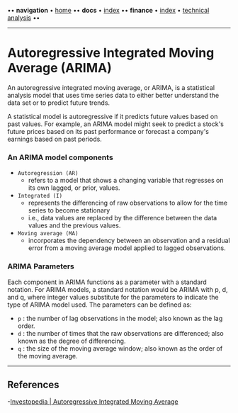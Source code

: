 [//]: # (START - Navigation between Markdown pages inside of GitHub.)

•• **navigation** • [home](/README.md) •• **docs** • [index](/docs/index.md) •• **finance** • [index](/finance/index.md) • [technical analysis](/finance/index.md#technical-analysis) ••

[//]: # (END - Navigation between Markdown pages inside of GitHub.)

---

# Autoregressive Integrated Moving Average (ARIMA)

An autoregressive integrated moving average, or ARIMA, is a statistical analysis model that uses time series data to either better understand the data set or to predict future trends. 

A statistical model is autoregressive if it predicts future values based on past values. For example, an ARIMA model might seek to predict a stock's future prices based on its past performance or forecast a company's earnings based on past periods.

### An ARIMA model components

- `Autoregression (AR)`
  - refers to a model that shows a changing variable that regresses on its own lagged, or prior, values.
- `Integrated (I)` 
  - represents the differencing of raw observations to allow for the time series to become stationary 
  - i.e., data values are replaced by the difference between the data values and the previous values.
- `Moving average (MA)`
  - incorporates the dependency between an observation and a residual error from a moving average model applied to lagged observations.

### ARIMA Parameters

Each component in ARIMA functions as a parameter with a standard notation. For ARIMA models, a standard notation would be ARIMA with p, d, and q, where integer values substitute for the parameters to indicate the type of ARIMA model used. The parameters can be defined as:

- `p` : the number of lag observations in the model; also known as the lag order.
- `d` : the number of times that the raw observations are differenced; also known as the degree of differencing.
- `q` : the size of the moving average window; also known as the order of the moving average.

--- 

## References

-[Investopedia | Autoregressive Integrated Moving Average](https://www.investopedia.com/terms/a/autoregressive-integrated-moving-average-arima.asp)
